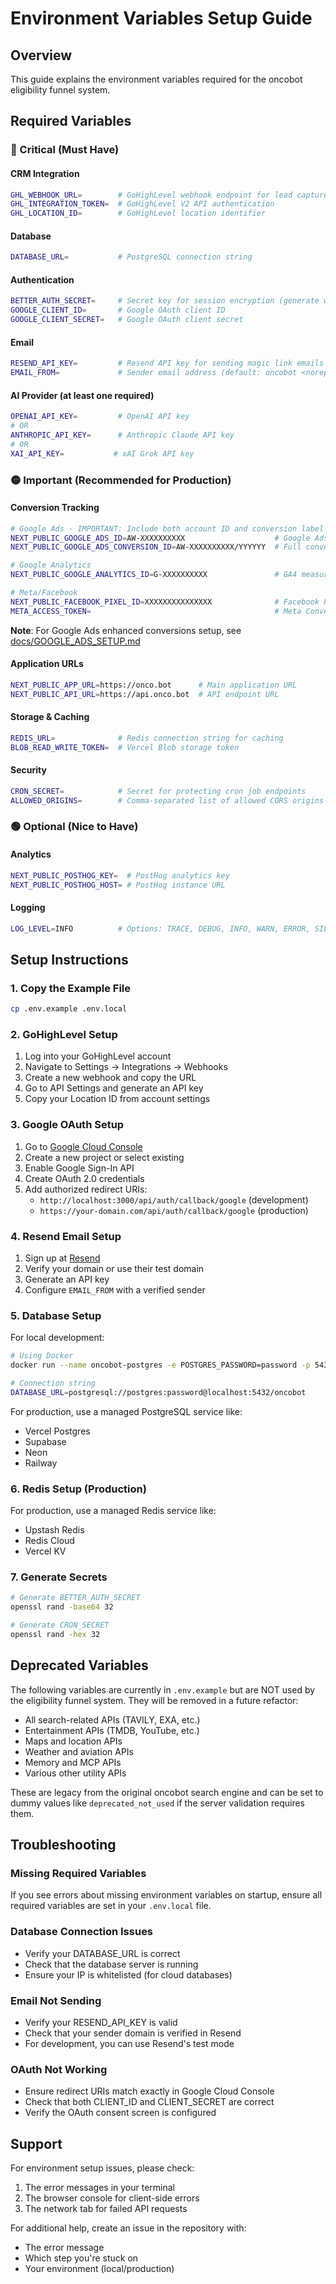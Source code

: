 # Environment Variables Setup Guide

## Overview
This guide explains the environment variables required for the oncobot eligibility funnel system.

## Required Variables

### 🔴 Critical (Must Have)

#### CRM Integration
```bash
GHL_WEBHOOK_URL=        # GoHighLevel webhook endpoint for lead capture
GHL_INTEGRATION_TOKEN=  # GoHighLevel V2 API authentication
GHL_LOCATION_ID=        # GoHighLevel location identifier
```

#### Database
```bash
DATABASE_URL=           # PostgreSQL connection string
```

#### Authentication
```bash
BETTER_AUTH_SECRET=     # Secret key for session encryption (generate with: openssl rand -base64 32)
GOOGLE_CLIENT_ID=       # Google OAuth client ID
GOOGLE_CLIENT_SECRET=   # Google OAuth client secret
```

#### Email
```bash
RESEND_API_KEY=         # Resend API key for sending magic link emails
EMAIL_FROM=             # Sender email address (default: oncobot <noreply@onco.bot>)
```

#### AI Provider (at least one required)
```bash
OPENAI_API_KEY=         # OpenAI API key
# OR
ANTHROPIC_API_KEY=      # Anthropic Claude API key
# OR
XAI_API_KEY=           # xAI Grok API key
```

### 🟡 Important (Recommended for Production)

#### Conversion Tracking
```bash
# Google Ads - IMPORTANT: Include both account ID and conversion label
NEXT_PUBLIC_GOOGLE_ADS_ID=AW-XXXXXXXXXX                    # Google Ads account ID
NEXT_PUBLIC_GOOGLE_ADS_CONVERSION_ID=AW-XXXXXXXXXX/YYYYYY  # Full conversion ID with label

# Google Analytics
NEXT_PUBLIC_GOOGLE_ANALYTICS_ID=G-XXXXXXXXXX               # GA4 measurement ID

# Meta/Facebook
NEXT_PUBLIC_FACEBOOK_PIXEL_ID=XXXXXXXXXXXXXXX              # Facebook Pixel ID
META_ACCESS_TOKEN=                                         # Meta Conversions API token
```

**Note**: For Google Ads enhanced conversions setup, see [docs/GOOGLE_ADS_SETUP.md](./docs/GOOGLE_ADS_SETUP.md)

#### Application URLs
```bash
NEXT_PUBLIC_APP_URL=https://onco.bot      # Main application URL
NEXT_PUBLIC_API_URL=https://api.onco.bot  # API endpoint URL
```

#### Storage & Caching
```bash
REDIS_URL=              # Redis connection string for caching
BLOB_READ_WRITE_TOKEN=  # Vercel Blob storage token
```

#### Security
```bash
CRON_SECRET=            # Secret for protecting cron job endpoints
ALLOWED_ORIGINS=        # Comma-separated list of allowed CORS origins
```

### 🟢 Optional (Nice to Have)

#### Analytics
```bash
NEXT_PUBLIC_POSTHOG_KEY=  # PostHog analytics key
NEXT_PUBLIC_POSTHOG_HOST= # PostHog instance URL
```

#### Logging
```bash
LOG_LEVEL=INFO          # Options: TRACE, DEBUG, INFO, WARN, ERROR, SILENT
```

## Setup Instructions

### 1. Copy the Example File
```bash
cp .env.example .env.local
```

### 2. GoHighLevel Setup
1. Log into your GoHighLevel account
2. Navigate to Settings → Integrations → Webhooks
3. Create a new webhook and copy the URL
4. Go to API Settings and generate an API key
5. Copy your Location ID from account settings

### 3. Google OAuth Setup
1. Go to [Google Cloud Console](https://console.cloud.google.com)
2. Create a new project or select existing
3. Enable Google Sign-In API
4. Create OAuth 2.0 credentials
5. Add authorized redirect URIs:
   - `http://localhost:3000/api/auth/callback/google` (development)
   - `https://your-domain.com/api/auth/callback/google` (production)

### 4. Resend Email Setup
1. Sign up at [Resend](https://resend.com)
2. Verify your domain or use their test domain
3. Generate an API key
4. Configure `EMAIL_FROM` with a verified sender

### 5. Database Setup
For local development:
```bash
# Using Docker
docker run --name oncobot-postgres -e POSTGRES_PASSWORD=password -p 5432:5432 -d postgres

# Connection string
DATABASE_URL=postgresql://postgres:password@localhost:5432/oncobot
```

For production, use a managed PostgreSQL service like:
- Vercel Postgres
- Supabase
- Neon
- Railway

### 6. Redis Setup (Production)
For production, use a managed Redis service like:
- Upstash Redis
- Redis Cloud
- Vercel KV

### 7. Generate Secrets
```bash
# Generate BETTER_AUTH_SECRET
openssl rand -base64 32

# Generate CRON_SECRET
openssl rand -hex 32
```

## Deprecated Variables

The following variables are currently in `.env.example` but are NOT used by the eligibility funnel system. They will be removed in a future refactor:

- All search-related APIs (TAVILY, EXA, etc.)
- Entertainment APIs (TMDB, YouTube, etc.)
- Maps and location APIs
- Weather and aviation APIs
- Memory and MCP APIs
- Various other utility APIs

These are legacy from the original oncobot search engine and can be set to dummy values like `deprecated_not_used` if the server validation requires them.

## Troubleshooting

### Missing Required Variables
If you see errors about missing environment variables on startup, ensure all required variables are set in your `.env.local` file.

### Database Connection Issues
- Verify your DATABASE_URL is correct
- Check that the database server is running
- Ensure your IP is whitelisted (for cloud databases)

### Email Not Sending
- Verify your RESEND_API_KEY is valid
- Check that your sender domain is verified in Resend
- For development, you can use Resend's test mode

### OAuth Not Working
- Ensure redirect URIs match exactly in Google Cloud Console
- Check that both CLIENT_ID and CLIENT_SECRET are correct
- Verify the OAuth consent screen is configured

## Support

For environment setup issues, please check:
1. The error messages in your terminal
2. The browser console for client-side errors
3. The network tab for failed API requests

For additional help, create an issue in the repository with:
- The error message
- Which step you're stuck on
- Your environment (local/production)